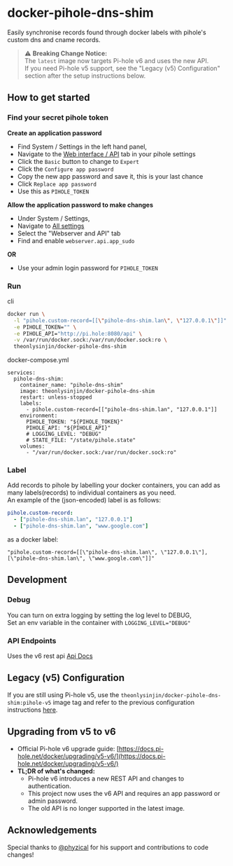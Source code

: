 # docker-pihole-dns-shim

Easily synchronise records found through docker labels with pihole's custom dns and cname records.  


> ⚠️ **Breaking Change Notice:**  
> The `latest` image now targets Pi-hole v6 and uses the new API.  
> If you need Pi-hole v5 support, see the "Legacy (v5) Configuration" section after the setup instructions below.


## How to get started

### Find your secret pihole token

**Create an application password**
- Find System / Settings in the left hand panel,
- Navigate to the [Web interface / API](http://pi.hole:8080/admin/settings/api) tab in your pihole settings
- Click the `Basic` button to change to `Expert`
- Click the `Configure app password`
- Copy the new app password and save it, this is your last chance
- Click `Replace app password`
- Use this as `PIHOLE_TOKEN`

**Allow the application password to make changes**
- Under System / Settings,
- Navigate to [All settings](http://pi.hole:8080/admin/settings/all)
- Select the "Webserver and API" tab
- Find and enable `webserver.api.app_sudo` 

**OR**
- Use your admin login password for `PIHOLE_TOKEN`

### Run

cli

```bash
docker run \
  -l "pihole.custom-record=[[\"pihole-dns-shim.lan\", \"127.0.0.1\"]]" \
  -e PIHOLE_TOKEN="" \
  -e PIHOLE_API="http://pi.hole:8080/api" \
  -v /var/run/docker.sock:/var/run/docker.sock:ro \
  theonlysinjin/docker-pihole-dns-shim
```

docker-compose.yml

```docker
services:
  pihole-dns-shim:
    container_name: "pihole-dns-shim"
    image: theonlysinjin/docker-pihole-dns-shim
    restart: unless-stopped
    labels:
      - pihole.custom-record=[["pihole-dns-shim.lan", "127.0.0.1"]]
    environment:
      PIHOLE_TOKEN: "${PIHOLE_TOKEN}"
      PIHOLE_API: "${PIHOLE_API}"
      # LOGGING_LEVEL: "DEBUG"
      # STATE_FILE: "/state/pihole.state"
    volumes:
      - "/var/run/docker.sock:/var/run/docker.sock:ro"
```

### Label

Add records to pihole by labelling your docker containers, you can add as many labels(records) to individual containers as you need.  
An example of the (json-encoded) label is as follows:

```yaml
pihole.custom-record:
  - ["pihole-dns-shim.lan", "127.0.0.1"]
  - ["pihole-dns-shim.lan", "www.google.com"]
```

as a docker label:

```
"pihole.custom-record=[[\"pihole-dns-shim.lan\", \"127.0.0.1\"], [\"pihole-dns-shim.lan\", \"www.google.com\"]]"
```

## Development

### Debug

You can turn on extra logging by setting the log level to DEBUG,  
Set an env variable in the container with `LOGGING_LEVEL="DEBUG"`

### API Endpoints

Uses the v6 rest api
[Api Docs](http://pi.hole:8080/api/docs)

## Legacy (v5) Configuration

If you are still using Pi-hole v5, use the `theonlysinjin/docker-pihole-dns-shim:pihole-v5` image tag and refer to the previous configuration instructions [here](https://github.com/theonlysinjin/docker-pihole-dns-shim/tree/pihole-v5).

## Upgrading from v5 to v6

- Official Pi-hole v6 upgrade guide: [https://docs.pi-hole.net/docker/upgrading/v5-v6/](https://docs.pi-hole.net/docker/upgrading/v5-v6/)
- **TL;DR of what's changed:**
  - Pi-hole v6 introduces a new REST API and changes to authentication.
  - This project now uses the v6 API and requires an app password or admin password.
  - The old API is no longer supported in the latest image.

## Acknowledgements

Special thanks to [@phyzical](https://github.com/phyzical) for his support and contributions to code changes!
